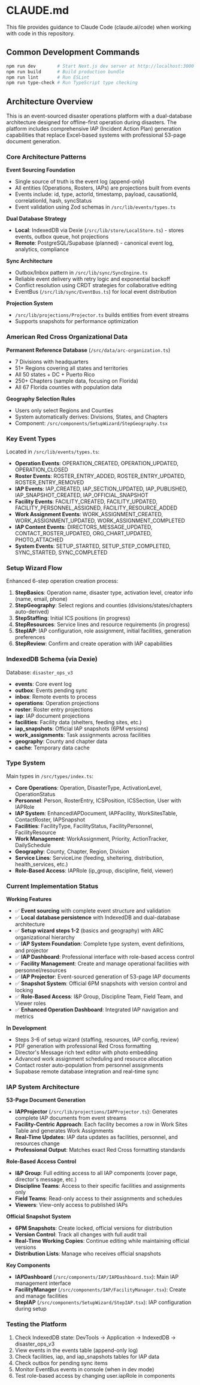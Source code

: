 # CLAUDE.md

This file provides guidance to Claude Code (claude.ai/code) when working with code in this repository.

## Common Development Commands

```bash
npm run dev        # Start Next.js dev server at http://localhost:3000
npm run build      # Build production bundle
npm run lint       # Run ESLint
npm run type-check # Run TypeScript type checking
```

## Architecture Overview

This is an event-sourced disaster operations platform with a dual-database architecture designed for offline-first operation during disasters. The platform includes comprehensive IAP (Incident Action Plan) generation capabilities that replace Excel-based systems with professional 53-page document generation.

### Core Architecture Patterns

**Event Sourcing Foundation**
- Single source of truth is the event log (append-only)
- All entities (Operations, Rosters, IAPs) are projections built from events
- Events include: id, type, actorId, timestamp, payload, causationId, correlationId, hash, syncStatus
- Event validation using Zod schemas in `/src/lib/events/types.ts`

**Dual Database Strategy**
- **Local**: IndexedDB via Dexie (`/src/lib/store/LocalStore.ts`) - stores events, outbox queue, hot projections
- **Remote**: PostgreSQL/Supabase (planned) - canonical event log, analytics, compliance

**Sync Architecture** 
- Outbox/Inbox pattern in `/src/lib/sync/SyncEngine.ts`
- Reliable event delivery with retry logic and exponential backoff
- Conflict resolution using CRDT strategies for collaborative editing
- EventBus (`/src/lib/sync/EventBus.ts`) for local event distribution

**Projection System**
- `/src/lib/projections/Projector.ts` builds entities from event streams
- Supports snapshots for performance optimization

### American Red Cross Organizational Data

**Permanent Reference Database** (`/src/data/arc-organization.ts`)
- 7 Divisions with headquarters
- 51+ Regions covering all states and territories  
- All 50 states + DC + Puerto Rico
- 250+ Chapters (sample data, focusing on Florida)
- All 67 Florida counties with population data

**Geography Selection Rules**
- Users only select Regions and Counties
- System automatically derives: Divisions, States, and Chapters
- Component: `/src/components/SetupWizard/StepGeography.tsx`

### Key Event Types

Located in `/src/lib/events/types.ts`:
- **Operation Events**: OPERATION_CREATED, OPERATION_UPDATED, OPERATION_CLOSED
- **Roster Events**: ROSTER_ENTRY_ADDED, ROSTER_ENTRY_UPDATED, ROSTER_ENTRY_REMOVED
- **IAP Events**: IAP_CREATED, IAP_SECTION_UPDATED, IAP_PUBLISHED, IAP_SNAPSHOT_CREATED, IAP_OFFICIAL_SNAPSHOT
- **Facility Events**: FACILITY_CREATED, FACILITY_UPDATED, FACILITY_PERSONNEL_ASSIGNED, FACILITY_RESOURCE_ADDED
- **Work Assignment Events**: WORK_ASSIGNMENT_CREATED, WORK_ASSIGNMENT_UPDATED, WORK_ASSIGNMENT_COMPLETED
- **IAP Content Events**: DIRECTORS_MESSAGE_UPDATED, CONTACT_ROSTER_UPDATED, ORG_CHART_UPDATED, PHOTO_ATTACHED
- **System Events**: SETUP_STARTED, SETUP_STEP_COMPLETED, SYNC_STARTED, SYNC_COMPLETED

### Setup Wizard Flow

Enhanced 6-step operation creation process:
1. **StepBasics**: Operation name, disaster type, activation level, creator info (name, email, phone)
2. **StepGeography**: Select regions and counties (divisions/states/chapters auto-derived)
3. **StepStaffing**: Initial ICS positions (in progress)
4. **StepResources**: Service lines and resource requirements (in progress)
5. **StepIAP**: IAP configuration, role assignment, initial facilities, generation preferences
6. **StepReview**: Confirm and create operation with IAP capabilities

### IndexedDB Schema (via Dexie)

Database: `disaster_ops_v3`
- **events**: Core event log
- **outbox**: Events pending sync
- **inbox**: Remote events to process
- **operations**: Operation projections
- **roster**: Roster entry projections
- **iap**: IAP document projections
- **facilities**: Facility data (shelters, feeding sites, etc.)
- **iap_snapshots**: Official IAP snapshots (6PM versions)
- **work_assignments**: Task assignments across facilities
- **geography**: County and chapter data
- **cache**: Temporary data cache

### Type System

Main types in `/src/types/index.ts`:
- **Core Operations**: Operation, DisasterType, ActivationLevel, OperationStatus
- **Personnel**: Person, RosterEntry, ICSPosition, ICSSection, User with IAPRole
- **IAP System**: EnhancedIAPDocument, IAPFacility, WorkSitesTable, ContactRoster, IAPSnapshot
- **Facilities**: FacilityType, FacilityStatus, FacilityPersonnel, FacilityResource
- **Work Management**: WorkAssignment, Priority, ActionTracker, DailySchedule
- **Geography**: County, Chapter, Region, Division
- **Service Lines**: ServiceLine (feeding, sheltering, distribution, health_services, etc.)
- **Role-Based Access**: IAPRole (ip_group, discipline, field, viewer)

### Current Implementation Status

**Working Features**
- ✅ **Event sourcing** with complete event structure and validation
- ✅ **Local database persistence** with IndexedDB and dual-database architecture
- ✅ **Setup wizard steps 1-2** (basics and geography) with ARC organizational hierarchy
- ✅ **IAP System Foundation**: Complete type system, event definitions, and projector
- ✅ **IAP Dashboard**: Professional interface with role-based access control
- ✅ **Facility Management**: Create and manage operational facilities with personnel/resources
- ✅ **IAP Projector**: Event-sourced generation of 53-page IAP documents
- ✅ **Snapshot System**: Official 6PM snapshots with version control and locking
- ✅ **Role-Based Access**: I&P Group, Discipline Team, Field Team, and Viewer roles
- ✅ **Enhanced Operation Dashboard**: Integrated IAP navigation and metrics

**In Development**
- Steps 3-6 of setup wizard (staffing, resources, IAP config, review)
- PDF generation with professional Red Cross formatting
- Director's Message rich text editor with photo embedding
- Advanced work assignment scheduling and resource allocation
- Contact roster auto-population from personnel assignments
- Supabase remote database integration and real-time sync

### IAP System Architecture

**53-Page Document Generation**
- **IAPProjector** (`/src/lib/projections/IAPProjector.ts`): Generates complete IAP documents from event streams
- **Facility-Centric Approach**: Each facility becomes a row in Work Sites Table and generates Work Assignments
- **Real-Time Updates**: IAP data updates as facilities, personnel, and resources change
- **Professional Output**: Matches exact Red Cross formatting standards

**Role-Based Access Control**
- **I&P Group**: Full editing access to all IAP components (cover page, director's message, etc.)
- **Discipline Teams**: Access to their specific facilities and assignments only
- **Field Teams**: Read-only access to their assignments and schedules
- **Viewers**: View-only access to published IAPs

**Official Snapshot System**
- **6PM Snapshots**: Create locked, official versions for distribution
- **Version Control**: Track all changes with full audit trail
- **Real-Time Working Copies**: Continue editing while maintaining official versions
- **Distribution Lists**: Manage who receives official snapshots

**Key Components**
- **IAPDashboard** (`/src/components/IAP/IAPDashboard.tsx`): Main IAP management interface
- **FacilityManager** (`/src/components/IAP/FacilityManager.tsx`): Create and manage facilities
- **StepIAP** (`/src/components/SetupWizard/StepIAP.tsx`): IAP configuration during setup

### Testing the Platform

1. Check IndexedDB state: DevTools → Application → IndexedDB → disaster_ops_v3
2. View events in the events table (append-only log)
3. Check facilities, iap, and iap_snapshots tables for IAP data
4. Check outbox for pending sync items
5. Monitor EventBus events in console (when in dev mode)
6. Test role-based access by changing user.iapRole in components